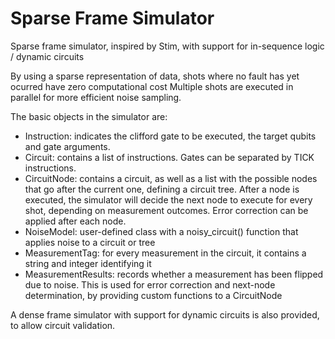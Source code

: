 # Sparse Frame Simulator
Sparse frame simulator, inspired by Stim, with support for in-sequence logic / dynamic circuits

By using a sparse representation of data, shots where no fault has yet ocurred have zero computational cost
Multiple shots are executed in parallel for more efficient noise sampling.

The basic objects in the simulator are:
- Instruction: indicates the clifford gate to be executed, the target qubits and gate arguments.
- Circuit: contains a list of instructions. Gates can be separated by TICK instructions.
- CircuitNode: contains a circuit, as well as a list with the possible nodes that go after the current one,
  defining a circuit tree. After a node is executed, the simulator will decide the next node to execute
  for every shot, depending on measurement outcomes. Error correction can be applied after each node.
- NoiseModel: user-defined class with a noisy_circuit() function that applies noise to a circuit or tree
- MeasurementTag: for every measurement in the circuit, it contains a string and integer identifying it
- MeasurementResults: records whether a measurement has been flipped due to noise. This is used for error
  correction and next-node determination, by providing custom functions to a CircuitNode

A dense frame simulator with support for dynamic circuits is also provided, to allow circuit validation.